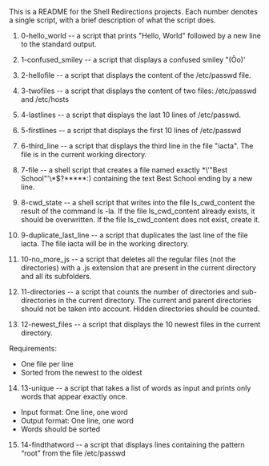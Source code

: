 This is a README for the Shell Redirections projects. Each number denotes a single script, with a brief description of what the script does.
1. 0-hello_world -- a script that prints "Hello, World" followed by a new line to the standard output.

2. 1-confused_smiley --  a script that displays a confused smiley "(Ôo)'

3. 2-hellofile -- a script that displays the content of the /etc/passwd file.

4. 3-twofiles --  a script that displays the content of two files: /etc/passwd and /etc/hosts

5. 4-lastlines -- a script that displays the last 10 lines of /etc/passwd.

6. 5-firstlines -- a script that displays the first 10 lines of /etc/passwd

7. 6-third_line -- a script that displays the third line in the file "iacta". The file is in the current working directory.

8. 7-file -- a shell script that creates a file named exactly \*\\'"Best School"\'\\*$\?\*\*\*\*\*:) containing the text Best School ending by a new line.

9. 8-cwd_state -- a shell script that writes into the file ls_cwd_content the result of the command ls -la. If the file ls_cwd_content already exists, it should be overwritten. If the file ls_cwd_content does not exist, create it.

10. 9-duplicate_last_line -- a script that duplicates the last line of the file iacta. The file iacta will be in the working directory.

11. 10-no_more_js -- a script that deletes all the regular files (not the directories) with a .js extension that are present in the current directory and all its subfolders.

12. 11-directories -- a script that counts the number of directories and sub-directories in the current directory. The current and parent directories should not be taken into account. Hidden directories should be counted.

13. 12-newest_files -- a script that displays the 10 newest files in the current directory.

Requirements:
 - One file per line
 - Sorted from the newest to the oldest

14. 13-unique -- a script that takes a list of words as input and prints only words that appear exactly once.

 - Input format: One line, one word
 - Output format: One line, one word
 - Words should be sorted

15. 14-findthatword -- a script that displays lines containing the pattern “root” from the file /etc/passwd

